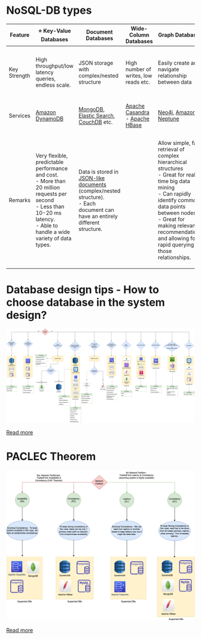 # NoSQL-DB types

| Feature      | :star: Key-Value Databases                                                                                                                                                            | Document Databases                                                                                                                                                        | Wide-Column Databases                                                                               | Graph Databases                                                                                                                                                                                                                                                               | [Time-Series DB](TimeSeriesDB)                                                                | [In-Memory](../In-Memory-DB)                                                                                                                                                                                  | Ledger                                                                                                         |
|--------------|---------------------------------------------------------------------------------------------------------------------------------------------------------------------------------------|---------------------------------------------------------------------------------------------------------------------------------------------------------------------------|-----------------------------------------------------------------------------------------------------|-------------------------------------------------------------------------------------------------------------------------------------------------------------------------------------------------------------------------------------------------------------------------------|-----------------------------------------------------------------------------------------------|---------------------------------------------------------------------------------------------------------------------------------------------------------------------------------------------------------------|----------------------------------------------------------------------------------------------------------------|
| Key Strength | High throughput/low latency queries, endless scale.                                                                                                                                   | JSON storage with complex/nested structure                                                                                                                                | High number of writes, low reads etc.                                                               | Easily create and navigate relationship between data                                                                                                                                                                                                                          | Collect, store and process data sequenced by time.                                            | Query by key with microsecond latency                                                                                                                                                                         | Collect, Immutable and verifiable history of changes to app data.                                              |
| Services     | [Amazon DynamoDB](../../2_AWSServices/6_DatabaseServices/AmazonDynamoDB/Readme.md)                                                                                                    | [MongoDB](DocumentDB/MongoDB/Readme.md), [Elastic Search](../Search-Databases/ElasticSearch), [CouchDB](https://couchdb.apache.org) etc.                                             | [Apache Casandra](WideColumnDB/ApacheCasandra.md)<br/>- [Apache HBase](WideColumnDB/ApacheHBase.md) | [Neo4j](GraphDB/Neo4j.md), [Amazon Neptune](../../2_AWSServices/6_DatabaseServices/AmazonNeptune.md)                                                                                                                                                                          | [InfluxDB](TimeSeriesDB/InfluxDB.md), [Amazon Timestream](https://aws.amazon.com/timestream/) | [Redis](../In-Memory-DB/Redis/Readme.md), [Amazon Elastic Cache](../../2_AWSServices/6_DatabaseServices/AmazonElasticCache/Readme.md)                                                                         | [Amazon Quantum Ledger Database (QLDB)](../../2_AWSServices/6_DatabaseServices/AmazonQuantumLedgerDatabase.md) |
| Remarks      | Very flexible, predictable performance and cost.<br/>- More than 20 million requests per second <br/>- Less than 10-20 ms latency.<br/>- Able to handle a wide variety of data types. | Data is stored in [JSON-like documents](https://aws.amazon.com/nosql/document/) (complex/nested structure).<br/>- Each document can have an entirely different structure. |                                                                                                     | Allow simple, fast retrieval of complex hierarchical structures<br/>- Great for real-time big data mining<br/>- Can rapidly identify common data points between nodes<br/>- Great for making relevant recommendations and allowing for rapid querying of those relationships. |                                                                                               | Support the most demanding applications requiring sub-millisecond response times<br/>- Great for caching, gaming, and session store<br/>- Adapt to changes in demands by scaling out and in without downtime. |                                                                                                                |

# Database design tips - How to choose database in the system design?

![](../DecideDatabase.drawio.png)

[Read more](../../DatabaseDesignTips.md)

# PACLEC Theorem

![](../Glossaries/PACELCTheorem/PACELC_Diagram.drawio.png)

[Read more](../Glossaries/PACELCTheorem/Readme.md)